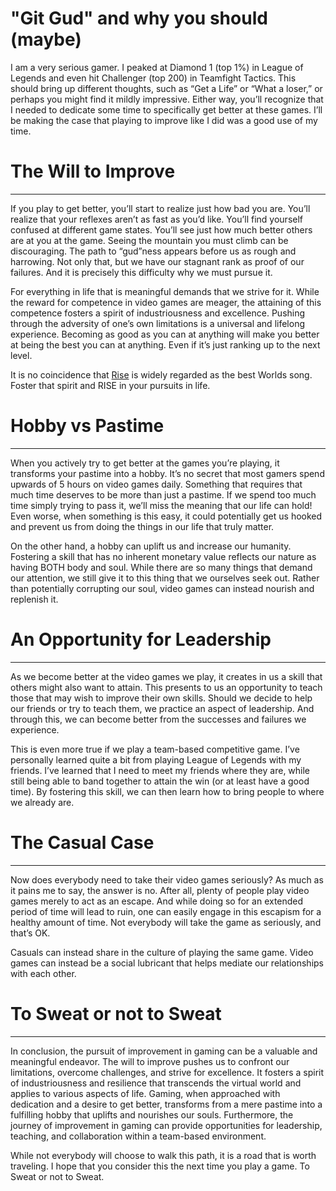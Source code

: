 # "Git Gud" and why you should (maybe)

I am a very serious gamer. I peaked at Diamond 1 (top 1%) in League of Legends and even hit Challenger (top 200) in Teamfight Tactics. This should bring up different thoughts, such as “Get a Life” or “What a loser,” or perhaps you might find it mildly impressive. Either way, you’ll recognize that I needed to dedicate some time to specifically get better at these games. I’ll be making the case that playing to improve like I did was a good use of my time.

# The Will to Improve
---------------------

If you play to get better, you’ll start to realize just how bad you are. You’ll realize that your reflexes aren’t as fast as you’d like. You’ll find yourself confused at different game states. You’ll see just how much better others are at you at the game. Seeing the mountain you must climb can be discouraging. The path to “gud”ness appears before us as rough and harrowing. Not only that, but we have our stagnant rank as proof of our failures. And it is precisely this difficulty why we must pursue it.

For everything in life that is meaningful demands that we strive for it. While the reward for competence in video games are meager, the attaining of this competence fosters a spirit of industriousness and excellence. Pushing through the adversity of one’s own limitations is a universal and lifelong experience. Becoming as good as you can at anything will make you better at being the best you can at anything. Even if it’s just ranking up to the next level.

It is no coincidence that [Rise](https://www.youtube.com/watch?v=fB8TyLTD7EE) is widely regarded as the best Worlds song. Foster that spirit and RISE in your pursuits in life.

# Hobby vs Pastime
------------------

When you actively try to get better at the games you’re playing, it transforms your pastime into a hobby. It’s no secret that most gamers spend upwards of 5 hours on video games daily. Something that requires that much time deserves to be more than just a pastime. If we spend too much time simply trying to pass it, we’ll miss the meaning that our life can hold! Even worse, when something is this easy, it could potentially get us hooked and prevent us from doing the things in our life that truly matter.

On the other hand, a hobby can uplift us and increase our humanity. Fostering a skill that has no inherent monetary value reflects our nature as having BOTH body and soul. While there are so many things that demand our attention, we still give it to this thing that we ourselves seek out. Rather than potentially corrupting our soul, video games can instead nourish and replenish it.

# An Opportunity for Leadership
-------------------------------

As we become better at the video games we play, it creates in us a skill that others might also want to attain. This presents to us an opportunity to teach those that may wish to improve their own skills. Should we decide to help our friends or try to teach them, we practice an aspect of leadership. And through this, we can become better from the successes and failures we experience.

This is even more true if we play a team-based competitive game. I’ve personally learned quite a bit from playing League of Legends with my friends. I’ve learned that I need to meet my friends where they are, while still being able to band together to attain the win (or at least have a good time). By fostering this skill, we can then learn how to bring people to where we already are. 

# The Casual Case
-----------------

Now does everybody need to take their video games seriously? As much as it pains me to say, the answer is no. After all, plenty of people play video games merely to act as an escape. And while doing so for an extended period of time will lead to ruin, one can easily engage in this escapism for a healthy amount of time. Not everybody will take the game as seriously, and that’s OK.

Casuals can instead share in the culture of playing the same game. Video games can instead be a social lubricant that helps mediate our relationships with each other.

# To Sweat or not to Sweat
--------------------------

In conclusion, the pursuit of improvement in gaming can be a valuable and meaningful endeavor. The will to improve pushes us to confront our limitations, overcome challenges, and strive for excellence. It fosters a spirit of industriousness and resilience that transcends the virtual world and applies to various aspects of life. Gaming, when approached with dedication and a desire to get better, transforms from a mere pastime into a fulfilling hobby that uplifts and nourishes our souls. Furthermore, the journey of improvement in gaming can provide opportunities for leadership, teaching, and collaboration within a team-based environment. 

While not everybody will choose to walk this path, it is a road that is worth traveling. I hope that you consider this the next time you play a game. To Sweat or not to Sweat.
